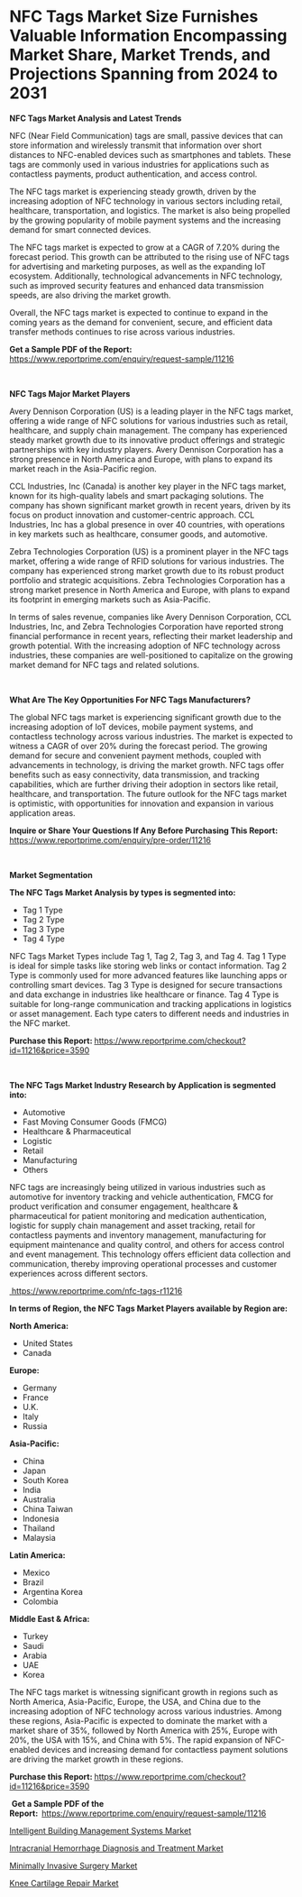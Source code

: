 <p><h1>NFC Tags Market Size Furnishes Valuable Information Encompassing Market Share, Market Trends, and Projections Spanning from 2024 to 2031</h1></p><p><strong>NFC Tags Market Analysis and Latest Trends</strong></p>
<p><p>NFC (Near Field Communication) tags are small, passive devices that can store information and wirelessly transmit that information over short distances to NFC-enabled devices such as smartphones and tablets. These tags are commonly used in various industries for applications such as contactless payments, product authentication, and access control.</p><p>The NFC tags market is experiencing steady growth, driven by the increasing adoption of NFC technology in various sectors including retail, healthcare, transportation, and logistics. The market is also being propelled by the growing popularity of mobile payment systems and the increasing demand for smart connected devices.</p><p>The NFC tags market is expected to grow at a CAGR of 7.20% during the forecast period. This growth can be attributed to the rising use of NFC tags for advertising and marketing purposes, as well as the expanding IoT ecosystem. Additionally, technological advancements in NFC technology, such as improved security features and enhanced data transmission speeds, are also driving the market growth.</p><p>Overall, the NFC tags market is expected to continue to expand in the coming years as the demand for convenient, secure, and efficient data transfer methods continues to rise across various industries.</p></p>
<p><strong>Get a Sample PDF of the Report:&nbsp;</strong> <a href="https://www.reportprime.com/enquiry/request-sample/11216">https://www.reportprime.com/enquiry/request-sample/11216</a></p>
<p>&nbsp;</p>
<p><strong>NFC Tags Major Market Players</strong></p>
<p><p>Avery Dennison Corporation (US) is a leading player in the NFC tags market, offering a wide range of NFC solutions for various industries such as retail, healthcare, and supply chain management. The company has experienced steady market growth due to its innovative product offerings and strategic partnerships with key industry players. Avery Dennison Corporation has a strong presence in North America and Europe, with plans to expand its market reach in the Asia-Pacific region.</p><p>CCL Industries, Inc (Canada) is another key player in the NFC tags market, known for its high-quality labels and smart packaging solutions. The company has shown significant market growth in recent years, driven by its focus on product innovation and customer-centric approach. CCL Industries, Inc has a global presence in over 40 countries, with operations in key markets such as healthcare, consumer goods, and automotive.</p><p>Zebra Technologies Corporation (US) is a prominent player in the NFC tags market, offering a wide range of RFID solutions for various industries. The company has experienced strong market growth due to its robust product portfolio and strategic acquisitions. Zebra Technologies Corporation has a strong market presence in North America and Europe, with plans to expand its footprint in emerging markets such as Asia-Pacific.</p><p>In terms of sales revenue, companies like Avery Dennison Corporation, CCL Industries, Inc, and Zebra Technologies Corporation have reported strong financial performance in recent years, reflecting their market leadership and growth potential. With the increasing adoption of NFC technology across industries, these companies are well-positioned to capitalize on the growing market demand for NFC tags and related solutions.</p></p>
<p>&nbsp;</p>
<p><strong>What Are The Key Opportunities For NFC Tags Manufacturers?</strong></p>
<p><p>The global NFC tags market is experiencing significant growth due to the increasing adoption of IoT devices, mobile payment systems, and contactless technology across various industries. The market is expected to witness a CAGR of over 20% during the forecast period. The growing demand for secure and convenient payment methods, coupled with advancements in technology, is driving the market growth. NFC tags offer benefits such as easy connectivity, data transmission, and tracking capabilities, which are further driving their adoption in sectors like retail, healthcare, and transportation. The future outlook for the NFC tags market is optimistic, with opportunities for innovation and expansion in various application areas.</p></p>
<p><strong>Inquire or Share Your Questions If Any Before Purchasing This Report:</strong> <a href="https://www.reportprime.com/enquiry/pre-order/11216">https://www.reportprime.com/enquiry/pre-order/11216</a></p>
<p>&nbsp;</p>
<p><strong>Market Segmentation</strong></p>
<p><strong>The NFC Tags Market Analysis by types is segmented into:</strong></p>
<p><ul><li>Tag 1 Type</li><li>Tag 2 Type</li><li>Tag 3 Type</li><li>Tag 4 Type</li></ul></p>
<p><p>NFC Tags Market Types include Tag 1, Tag 2, Tag 3, and Tag 4. Tag 1 Type is ideal for simple tasks like storing web links or contact information. Tag 2 Type is commonly used for more advanced features like launching apps or controlling smart devices. Tag 3 Type is designed for secure transactions and data exchange in industries like healthcare or finance. Tag 4 Type is suitable for long-range communication and tracking applications in logistics or asset management. Each type caters to different needs and industries in the NFC market.</p></p>
<p><strong>Purchase this Report:&nbsp;</strong><a href="https://www.reportprime.com/checkout?id=11216&price=3590">https://www.reportprime.com/checkout?id=11216&price=3590</a></p>
<p>&nbsp;</p>
<p><strong>The NFC Tags Market Industry Research by Application is segmented into:</strong></p>
<p><ul><li>Automotive</li><li>Fast Moving Consumer Goods (FMCG)</li><li>Healthcare & Pharmaceutical</li><li>Logistic</li><li>Retail</li><li>Manufacturing</li><li>Others</li></ul></p>
<p><p>NFC tags are increasingly being utilized in various industries such as automotive for inventory tracking and vehicle authentication, FMCG for product verification and consumer engagement, healthcare & pharmaceutical for patient monitoring and medication authentication, logistic for supply chain management and asset tracking, retail for contactless payments and inventory management, manufacturing for equipment maintenance and quality control, and others for access control and event management. This technology offers efficient data collection and communication, thereby improving operational processes and customer experiences across different sectors.</p></p>
<p><a href="https://www.reportprime.com/nfc-tags-r11216">&nbsp;https://www.reportprime.com/nfc-tags-r11216</a></p>
<p><strong>In terms of Region, the NFC Tags Market Players available by Region are:</strong></p>
<p>
    <p> <strong> North America: </strong>
        <ul>
            <li>United States</li>
            <li>Canada</li>
        </ul>
        </p> 
    <p> <strong> Europe: </strong>
        <ul>
            <li>Germany</li>
            <li>France</li>
            <li>U.K.</li>
            <li>Italy</li>
            <li>Russia</li>
        </ul>
        </p> 
    <p> <strong> Asia-Pacific: </strong>
        <ul>
            <li>China</li>
            <li>Japan</li>
            <li>South Korea</li>
            <li>India</li>
            <li>Australia</li>
            <li>China Taiwan</li>
            <li>Indonesia</li>
            <li>Thailand</li>
            <li>Malaysia</li>
        </ul>
        </p> 
    <p> <strong> Latin America: </strong>
        <ul>
            <li>Mexico</li>
            <li>Brazil</li>
            <li>Argentina Korea</li>
            <li>Colombia</li>
        </ul>
        </p> 
    <p> <strong> Middle East & Africa: </strong>
        <ul>
            <li>Turkey</li>
            <li>Saudi</li>
            <li>Arabia</li>
            <li>UAE</li>
            <li>Korea</li>
        </ul>
    </p>
    </p>
<p><p>The NFC tags market is witnessing significant growth in regions such as North America, Asia-Pacific, Europe, the USA, and China due to the increasing adoption of NFC technology across various industries. Among these regions, Asia-Pacific is expected to dominate the market with a market share of 35%, followed by North America with 25%, Europe with 20%, the USA with 15%, and China with 5%. The rapid expansion of NFC-enabled devices and increasing demand for contactless payment solutions are driving the market growth in these regions.</p></p>
<p><strong>Purchase this Report: </strong><a href="https://www.reportprime.com/checkout?id=11216&price=3590">https://www.reportprime.com/checkout?id=11216&price=3590</a></p>
<p>&nbsp;<strong>Get a Sample PDF of the Report:&nbsp;&nbsp;</strong><a href="https://www.reportprime.com/enquiry/request-sample/11216">https://www.reportprime.com/enquiry/request-sample/11216</a></p>
<p><strong></strong></p>
<p><p><a href="https://github.com/prosalinda88/Market-Research-Report-List-6/blob/main/intelligent-building-management-systems-market.md">Intelligent Building Management Systems Market</a></p><p><a href="https://github.com/NorbertYates/Market-Research-Report-List-6/blob/main/intracranial-hemorrhage-diagnosis-and-treatment-market.md">Intracranial Hemorrhage Diagnosis and Treatment Market</a></p><p><a href="https://github.com/susanjprice2023/Market-Research-Report-List-2/blob/main/minimally-invasive-surgery-market.md">Minimally Invasive Surgery Market</a></p><p><a href="https://github.com/globismark/Market-Research-Report-List-5/blob/main/knee-cartilage-repair-market.md">Knee Cartilage Repair Market</a></p></p>